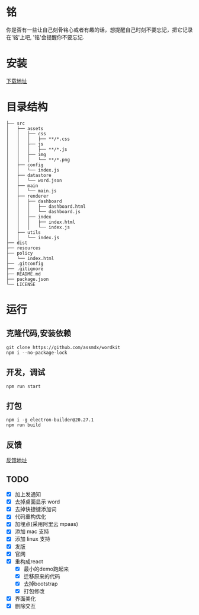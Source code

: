 # 铭

你是否有一些让自己刻骨铭心或者有趣的话，想提醒自己时刻不要忘记，把它记录在'铭'上吧, '铭'会提醒你不要忘记.

# 安装

[下载地址](https://github.com/assmdx/wordkit/releases)

# 目录结构

```
├── src
│   ├── assets
│   │   ├── css
│   │   │   ├── **/*.css
│   │   ├── js
│   │   │   ├── **/*.js
│   │   ├── img
│   │   │   └── **/*.png
│   ├── config
│   │   └── index.js
│   ├── datastore
│   │   └── word.json
│   ├── main
│   │   └── main.js
│   ├── renderer
│   │   ├── dashboard
│   │   │   ├── dashboard.html
│   │   │   └── dashboard.js
│   │   ├── index
│   │   │   ├── index.html
│   │   │   └── index.js
│   ├── utils
│   │   └── index.js
├── dist
├── resources
├── policy
│   └── index.html
├── .gitconfig
├── .gitignore
├── README.md
├── package.json
└── LICENSE
```

# 运行

## 克隆代码,安装依赖

    git clone https://github.com/assmdx/wordkit
    npm i --no-package-lock

## 开发，调试

    npm run start

## 打包

    npm i -g electron-builder@20.27.1
    npm run build

## 反馈

[反馈地址](https://github.com/assmdx/wordkit/issues)

## TODO

- [x] 加上发通知
- [x] 去掉桌面显示 word
- [x] 去掉快捷键添加词
- [x] 代码重构优化
- [x] 加埋点(采用阿里云 mpaas)
- [x] 添加 mac 支持
- [x] 添加 linux 支持
- [x] 发版
- [x] 官网
- [x] 重构成react
  - [x] 最小的demo跑起来
  - [x] 迁移原来的代码
  - [x] 去掉bootstrap
  - [x] 打包修改
- [x] 界面美化
- [x] 删除交互  
